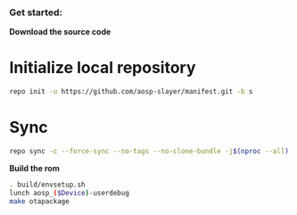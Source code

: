 ### Get started: ###

**Download the source code**

# Initialize local repository
```bash
repo init -u https://github.com/aosp-slayer/manifest.git -b s
```
# Sync

```bash
repo sync -c --force-sync --no-tags --no-clone-bundle -j$(nproc --all) --optimized-fetch --prune
```

**Build the rom**
```bash
. build/envsetup.sh
lunch aosp_($Device)-userdebug
make otapackage
```